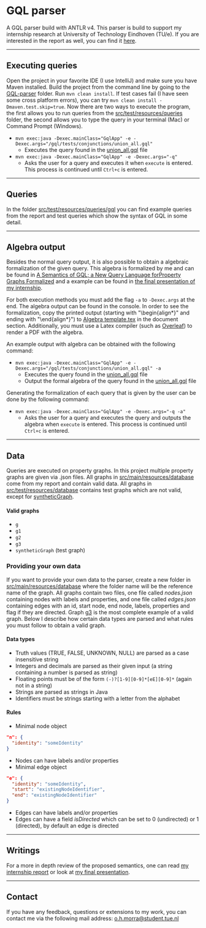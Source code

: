 # GQL parser
A GQL parser build with ANTLR v4. This parser is build to support my internship research
at University of Technology Eindhoven (TU/e). If you are interested in the report as well,
you can find it 
[here](src/main/resources/Report/A%20Semantics%20of%20GQL;%20a%20New%20Query%20Language%20forProperty%20Graphs%20Formalized.pdf).

---
## Executing queries
Open the project in your favorite IDE (I use IntelliJ) and make sure you have Maven installed.
Build the project from the command line by going to the [GQL-parser]() folder. Run `mvn clean install`. 
If test cases fail (I have seen some cross platform errors), you can try `mvn clean install -Dmaven.test.skip=true`.
Now there are two ways to execute the program, the first allows you to run queries from the 
[src/test/resources/queries](src/test/resources/queries) folder, the second allows you to type 
the query in your terminal (Mac) or Command Prompt (Windows).

* `mvn exec:java -Dexec.mainClass="GqlApp" -e -Dexec.args="/gql/tests/conjunctions/union_all.gql"` 
  * Executes the query found in the [union_all.gql](src/test/resources/queries/gql/test/conjunctions/union_all.gql)
    file
* `mvn exec:java -Dexec.mainClass="GqlApp" -e -Dexec.args="-q"`
  * Asks the user for a query and executes it when `execute` is entered. This process is continued until
    `Ctrl+c` is entered.
    
---
## Queries
In the folder [src/test/resources/queries/gql](src/test/resources/queries/gql) you can find example queries
from the report and test queries which show the syntax of GQL in some detail.

---
## Algebra output
Besides the normal query output, it is also possible to obtain a algebraic formalization of the given query. 
This algebra is formalized by me and can be found in 
[A Semantics of GQL; a New Query Language forProperty Graphs Formalized](src/main/resources/Report/A%20Semantics%20of%20GQL;%20a%20New%20Query%20Language%20forProperty%20Graphs%20Formalized.pdf)
and a example can be found in [the final presentation of my internship](src/main/resources/Presentation/Final_presentation_GQL.pdf).

For both execution methods you must add the flag `-a` to `-Dexec.args` at the end. The algebra output can be
found in the console. In order to see the formalization, copy the printed output (starting with "\begin{align*}" 
and ending with "\end{align*}") to [Algebra template.tex](src/main/resources/Latex/Algebra%20template.tex) in the 
document section. Additionally, you must use a Latex compiler (such as [Overleaf](https://www.overleaf.com)) to 
render a PDF with the algebra.

An example output with algebra can be obtained with the following command:
* `mvn exec:java -Dexec.mainClass="GqlApp" -e -Dexec.args="/gql/tests/conjunctions/union_all.gql" -a`
  * Executes the query found in the [union_all.gql](src/test/resources/queries/gql/tests/conjunctions/union_all.gql)
    file
  * Output the formal algebra of the query found in the [union_all.gql](src/test/resources/queries/gql/test/conjunctions/union_all.gql)
    file

Generating the formalization of each query that is given by the user can be done by the following command:
* `mvn exec:java -Dexec.mainClass="GqlApp" -e -Dexec.args="-q -a"`
  * Asks the user for a query and executes the query and outputs the algebra when `execute` is entered. 
    This process is continued until `Ctrl+c` is entered.

---
## Data
Queries are executed on property graphs. In this project multiple property graphs are given via .json files. All graphs in
[src/main/resources/database](src/main/resources/database) come from my report and contain valid data.
All graphs in [src/test/resources/database](src/test/resources/database) contains test graphs which are not
valid, except for [syntheticGraph](src/test/resources/database/syntheticGraph). 

#### Valid graphs
* `g`
* `g1`
* `g2`
* `g3`
* `syntheticGraph` (test graph)

### Providing your own data
If you want to provide your own data to the parser, create a new folder in
[src/main/resources/database](src/main/resources/database) where the folder name will be the reference name of 
the graph. All graphs contain two files, one file called *nodes.json* containing nodes with labels and properties, 
and one file called *edges.json* containing edges with an id, start node, end node, labels, properties and flag
if they are directed. Graph [g3](src/main/resources/database/g3) is the most complete example of a valid graph.
Below I describe how certain data types are parsed and what rules you must follow to obtain a valid graph.

#### Data types
* Truth values (TRUE, FALSE, UNKNOWN, NULL) are parsed as a case insensitive string 
* Integers and decimals are parsed as their given input (a string containing a number is parsed as string)
* Floating points must be of the form `(-)?[1-9][0-9]*[eE][0-9]*` (again not in a string)
* Strings are parsed as strings in Java
* Identifiers must be strings starting with a letter from the alphabet

#### Rules
* Minimal node object
```json
"n": {
  "identity": "someIdentity"
}
```
* Nodes can have labels and/or properties
* Minimal edge object
```json
"e": {
  "identity": "someIdentity", 
  "start": "existingNodeIdentifier",
  "end": "existingNodeIdentifier"
}
```
* Edges can have labels and/or properties
* Edges can have a field *isDirected* which can be set to 0 (undirected) or 1 (directed),
  by default an edge is directed

---
## Writings
For a more in depth review of the proposed semantics, one can read 
[my internship report](src/main/resources/Report/A%20Semantics%20of%20GQL;%20a%20New%20Query%20Language%20forProperty%20Graphs%20Formalized.pdf)
or look at [my final presentation](src/main/resources/Presentation/Final_presentation_GQL.pdf).

---
## Contact
If you have any feedback, questions or extensions to my work, you can contact me via the 
following mail address:
[o.h.morra@student.tue.nl](mailto:o.h.morra@student.tue.nl?subject=[GitHub]%20GQL%20Parser)
